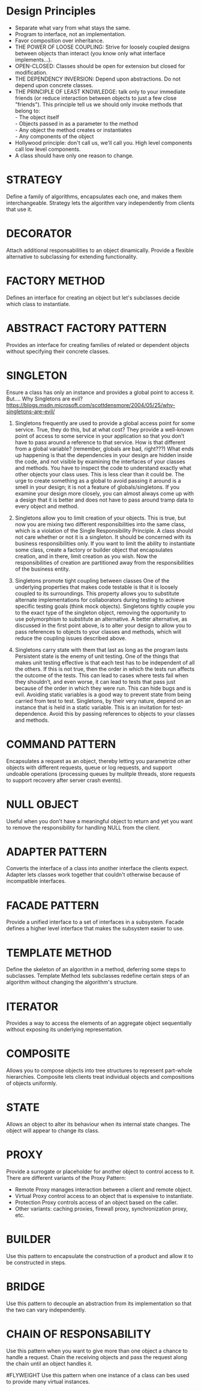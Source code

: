 # Design Principles

* Separate what vary from what stays the same.
* Program to interface, not an implementation.
* Favor composition over inheritance.
* THE POWER OF LOOSE COUPLING: Strive for loosely coupled designs between objects than interact (you know only what
interface implements...).
* OPEN-CLOSED: Classes should be open for extension but closed for modification.
* THE DEPENDENCY INVERSION: Depend upon abstractions. Do not depend upon concrete classes.
* THE PRINCIPLE OF LEAST KNOWLEDGE: talk only to your immediate friends (or reduce interaction between objects to just
a few close "friends"). This principle tell us we should only invoke methods that belong to:
<br>- The object itself
<br>- Objects passed in as a parameter to the method
<br>- Any object the method creates or instantiates
<br>- Any components of the object
* Hollywood principle: don't call us, we'll call you. High level components call low level components.
* A class should have only one reason to change.

# STRATEGY
Define a family of algorithms, encapsulates each one, and makes them interchangeable. Strategy lets the algorithm vary
independently from clients that use it.

# DECORATOR
Attach additional responsabilities to an object dinamically. Provide a flexible alternative to subclassing for extending
functionality.

# FACTORY METHOD
Defines an interface for creating an object but let's subclasses decide which class to instantiate.

# ABSTRACT FACTORY PATTERN
Provides an interface for creating families of related or dependent objects without specifying their concrete classes.

# SINGLETON
Ensure a class has only an instance and provides a global point to access it.
But.... Why Singletons are evil? https://blogs.msdn.microsoft.com/scottdensmore/2004/05/25/why-singletons-are-evil/

1) Singletons frequently are used to provide a global access point for some service.
True, they do this, but at what cost? They provide a well-known point of access to some service in your application so
that you don’t have to pass around a reference to that service. How is that different from a global variable? (remember,
globals are bad, right???) What ends up happening is that the dependencies in your design are hidden inside the code,
and not visible by examining the interfaces of your classes and methods. You have to inspect the code to understand
exactly what other objects your class uses. This is less clear than it could be. The urge to create something as a
global to avoid passing it around is a smell in your design; it is not a feature of globals/singletons. If you examine
your design more closely, you can almost always come up with a design that it is better and does not have to pass around
 tramp data to every object and method.

2) Singletons allow you to limit creation of your objects.
This is true, but now you are mixing two different responsibilities into the same class, which is a violation of the
Single Responsibility Principle. A class should not care whether or not it is a singleton. It should be concerned with
its business responsibilities only. If you want to limit the ability to instantiate some class, create a factory or
builder object that encapsulates creation, and in there, limit creation as you wish. Now the responsibilities of
creation are partitioned away from the responsibilities of the business entity.

3) Singletons promote tight coupling between classes
One of the underlying properties that makes code testable is that it is loosely coupled to its surroundings. This
property allows you to substitute alternate implementations for collaborators during testing to achieve specific
testing goals (think mock objects). Singletons tightly couple you to the exact type of the singleton object, removing
the opportunity to use polymorphism to substitute an alternative. A better alternative, as discussed in the first point
above, is to alter your design to allow you to pass references to objects to your classes and methods, which will reduce
 the coupling issues described above.

4) Singletons carry state with them that last as long as the program lasts
Persistent state is the enemy of unit testing. One of the things that makes unit testing effective is that each test has
 to be independent of all the others. If this is not true, then the order in which the tests run affects the outcome of
 the tests. This can lead to cases where tests fail when they shouldn’t, and even worse, it can lead to tests that pass
 just because of the order in which they were run. This can hide bugs and is evil. Avoiding static variables is a good
 way to prevent state from being carried from test to test. Singletons, by their very nature, depend on an instance that
  is held in a static variable. This is an invitation for test-dependence. Avoid this by passing references to objects
  to your classes and methods.

# COMMAND PATTERN
Encapsulates a request as an object, thereby letting you parametrize other objects with different requests, queue or
log requests, and support undoable operations (processing queues by mulitple threads, store requests to support 
recovery after server crash events).

# NULL OBJECT
Useful when you don't have a meaningful object to return and yet you want to remove the responsibility for handling
NULL from the client.

# ADAPTER PATTERN
Converts the interface of a class into another interface the clients expect. Adapter lets classes work together that
couldn't otherwise because of incompatible interfaces.

# FACADE PATTERN
Provide a unified interface to a set of interfaces in a subsystem. Facade defines a higher level interface that makes
the subsystem easier to use.

# TEMPLATE METHOD
Define the skeleton of an algorithm in a method, deferring some steps to subclasses. Template Method lets subclasses
redefine certain steps of an algorithm without changing the algorithm's structure.

# ITERATOR
Provides a way to access the elements of an aggregate object sequentially without exposing its underlying representation.

# COMPOSITE
Allows you to compose objects into tree structures to represent part-whole hierarchies. Composite lets clients treat
individual objects and compositions of objects uniformly.

# STATE
Allows an object to alter its behaviour when its internal state changes. The object will appear to change its class.

# PROXY
Provide a surrogate or placeholder for another object to control access to it.
There are different variants of the Proxy Pattern:
- Remote Proxy manages interaction between a client and remote object.
- Virtual Proxy control access to an object that is expensive to instantiate.
- Protection Proxy controls access of an object based on the caller.
- Other variants: caching proxies, firewall proxy, synchronization proxy, etc.

# BUILDER
Use this pattern to encapsulate the construction of a product and allow it to be constructed in steps.

# BRIDGE
Use this pattern to decouple an abstraction from its implementation so that the two can vary independently.

# CHAIN OF RESPONSABILITY
Use this pattern when you want to give more than one object a chance to handle a request.
Chain the receiving objects and pass the request along the chain until an object handles it.

#FLYWEIGHT
Use this pattern when one instance of a class can bes used to provide many virtual instances.
